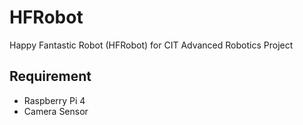 # HFRobot
Happy Fantastic Robot (HFRobot) for CIT Advanced Robotics Project

## Requirement

* Raspberry Pi 4
* Camera Sensor
